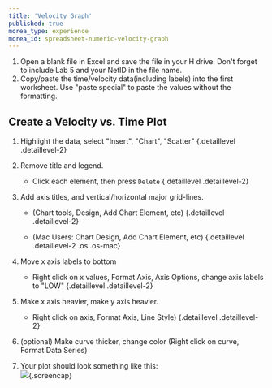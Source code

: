 ```yaml
---
title: 'Velocity Graph'
published: true
morea_type: experience
morea_id: spreadsheet-numeric-velocity-graph
---
```

<!-- NOTE:
I had intended to redo the screenshots in this section to use charts without connected data points but did not have time. Let students know that generally when plotting discrete data it is not appropriate to connect the data points with a smooth line. When plotting functions, which they will do in the practice section, it is appropriate to plot a connected line.

Students have seen the creation of charts several times now, so while it is still good to verbalize your steps, "Now I am going to insert a chart by selecting the data, then clicking 'Insert', etc." you can speed that part up a little bit and spend more time verbalizing the new  features such as formating axis and lines.
--> 

1.  Open a blank file in Excel and save the file in your H drive. Don't
    forget to include Lab 5 and your NetID in the file name.
2.  Copy/paste the time/velocity data(including labels) into the first
    worksheet. Use "paste special" to paste the values without the formatting.

## Create a Velocity vs. Time Plot

1. Highlight the data, select "Insert", "Chart", "Scatter" {.detaillevel .detaillevel-2}

2.  Remove title and legend.

    - Click each element, then press `Delete` {.detaillevel .detaillevel-2}
	
3.  Add axis titles, and vertical/horizontal major grid-lines.

	- (Chart tools, Design, Add Chart Element, etc) {.detaillevel .detaillevel-2}
	
	- (Mac Users: Chart Design, Add Chart Element, etc) {.detaillevel .detaillevel-2 .os .os-mac}
		
4.  Move x axis labels to bottom 

    - Right click on x values, Format Axis, Axis Options, change axis
    labels to "LOW" {.detaillevel .detaillevel-2}
	
5.  Make x axis heavier, make y axis heavier.

	- Right click on axis, Format Axis, Line Style) {.detaillevel .detaillevel-2}

6.  (optional) Make curve thicker, change color (Right click on curve,
    Format Data Series)
	
7.  Your plot should look something like this:\
    ![](pix/velocity_chart.png){.screencap}
